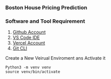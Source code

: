 ### Boston House Pricing Prediction

### Software and Tool Requirement

1. [Github Account](https://github.com)
2. [VS Code IDE](https://code.visualstudiao.com)
3. [Vercel Account](https://vercel.com)
4. [Git CLI](https://git-scm.com/)

Create a New Veirual Enviroment ans Activate it

```
Python3 -m venv venv
source venv/bin/activate
```